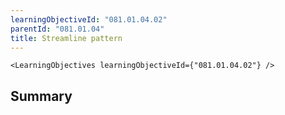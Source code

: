 ```yaml
---
learningObjectiveId: "081.01.04.02"
parentId: "081.01.04"
title: Streamline pattern
---
```


```tsx eval
<LearningObjectives learningObjectiveId={"081.01.04.02"} />
```

## Summary
